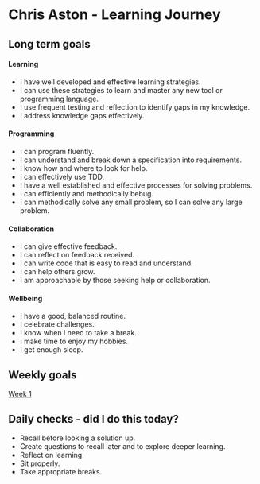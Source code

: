 # Chris Aston - Learning Journey
 
 
 ## Long term goals

#### Learning 
- I have well developed and effective learning strategies.
- I can use these strategies to learn and master any new tool or programming language.
- I use frequent testing and reflection to identify gaps in my knowledge.
- I address knowledge gaps effectively.


#### Programming
- I can program fluently.
- I can understand and break down a specification into requirements.
- I know how and where to look for help.
- I can effectively use TDD.
- I have a well established and effective processes for solving problems.
- I can efficiently and methodically bebug.
- I can methodically solve any small problem, so I can solve any large problem.


#### Collaboration
- I can give effective feedback.
- I can reflect on feedback received.
- I can write code that is easy to read and understand.
- I can help others grow.
- I am approachable by those seeking help or collaboration.


#### Wellbeing
- I have a good, balanced routine.
- I celebrate challenges.
- I know when I need to take a break.
- I make time to enjoy my hobbies.
- I get enough sleep.



## Weekly goals
[Week 1](https://github.com/AUTOMCAS/LearningJourney/blob/main/Week1.md)

## Daily checks - did I do this today?
- Recall before looking a solution up.
- Create questions to recall later and to explore deeper learning.
- Reflect on learning.
- Sit properly.
- Take appropriate breaks.